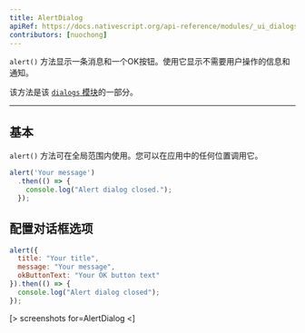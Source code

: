 ```yaml
---
title: AlertDialog
apiRef: https://docs.nativescript.org/api-reference/modules/_ui_dialogs_#alert
contributors: [nuochong]
---
```


 `alert()` 方法显示一条消息和一个OK按钮。使用它显示不需要用户操作的信息和通知。

该方法是该 [`dialogs` 模块](https://docs.nativescript.org/api-reference/modules/_ui_dialogs_)的一部分。

---

## 基本

 `alert()` 方法可在全局范围内使用。您可以在应用中的任何位置调用它。

```javascript
alert('Your message')
  .then(() => {
    console.log("Alert dialog closed.");
  });
```

## 配置对话框选项

```JavaScript
alert({
  title: "Your title",
  message: "Your message",
  okButtonText: "Your OK button text"
}).then(() => {
  console.log("Alert dialog closed");
});
```

[> screenshots for=AlertDialog <]
